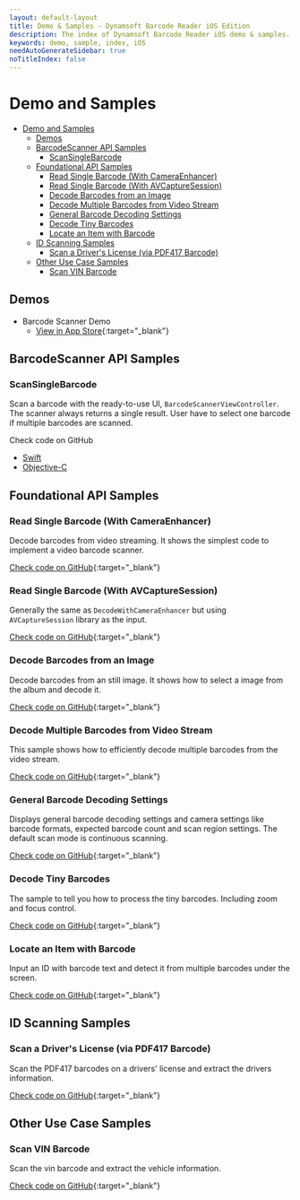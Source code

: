 ```yaml
---
layout: default-layout
title: Demo & Samples - Dynamsoft Barcode Reader iOS Edition
description: The index of Dynamsoft Barcode Reader iOS demo & samples.
keywords: demo, sample, index, iOS
needAutoGenerateSidebar: true
noTitleIndex: false
---
```


# Demo and Samples

- [Demo and Samples](#demo-and-samples)
	- [Demos](#demos)
	- [BarcodeScanner API Samples](#barcodescanner-api-samples)
		- [ScanSingleBarcode](#scansinglebarcode)
	- [Foundational API Samples](#foundational-api-samples)
		- [Read Single Barcode (With CameraEnhancer)](#read-single-barcode-with-cameraenhancer)
		- [Read Single Barcode (With AVCaptureSession)](#read-single-barcode-with-avcapturesession)
		- [Decode Barcodes from an Image](#decode-barcodes-from-an-image)
		- [Decode Multiple Barcodes from Video Stream](#decode-multiple-barcodes-from-video-stream)
		- [General Barcode Decoding Settings](#general-barcode-decoding-settings)
		- [Decode Tiny Barcodes](#decode-tiny-barcodes)
		- [Locate an Item with Barcode](#locate-an-item-with-barcode)
	- [ID Scanning Samples](#id-scanning-samples)
		- [Scan a Driver's License (via PDF417 Barcode)](#scan-a-drivers-license-via-pdf417-barcode)
	- [Other Use Case Samples](#other-use-case-samples)
		- [Scan VIN Barcode](#scan-vin-barcode)

## Demos

- Barcode Scanner Demo
  - [View in App Store](https://apps.apple.com/us/app/dynamsoft-barcode-scanner-demo/id1120581630){:target="_blank"}

## BarcodeScanner API Samples

### ScanSingleBarcode

Scan a barcode with the ready-to-use UI, `BarcodeScannerViewController`. The scanner always returns a single result. User have to select one barcode if multiple barcodes are scanned.

Check code on GitHub

- [Swift](https://github.com/Dynamsoft/barcode-reader-mobile-samples/tree/main/ios/BarcodeScannerAPISamples/ScanSingleBarcode)
- [Objective-C](https://github.com/Dynamsoft/barcode-reader-mobile-samples/tree/main/ios/BarcodeScannerAPISamples/ScanSingleBarcodeObjc)

## Foundational API Samples

### Read Single Barcode (With CameraEnhancer)

Decode barcodes from video streaming. It shows the simplest code to implement a video barcode scanner.

[Check code on GitHub](https://github.com/Dynamsoft/barcode-reader-mobile-samples/tree/main/ios/FoundationalAPISamples/DecodeWithCameraEnhancer){:target="_blank"}

### Read Single Barcode (With AVCaptureSession)

Generally the same as `DecodeWithCameraEnhancer` but using `AVCaptureSession` library as the input.

[Check code on GitHub](https://github.com/Dynamsoft/barcode-reader-mobile-samples/tree/main/ios/FoundationalAPISamples/DecodeWithAVCaptureSession){:target="_blank"}

### Decode Barcodes from an Image

Decode barcodes from an still image. It shows how to select a image from the album and decode it.

[Check code on GitHub](https://github.com/Dynamsoft/barcode-reader-mobile-samples/tree/main/ios/FoundationalAPISamples/DecodeFromAnImage){:target="_blank"}

### Decode Multiple Barcodes from Video Stream

This sample shows how to efficiently decode multiple barcodes from the video stream.

[Check code on GitHub](https://github.com/Dynamsoft/barcode-reader-mobile-samples/tree/main/ios/FoundationalAPISamples/DecodeMultipleBarcodes){:target="_blank"}

### General Barcode Decoding Settings

Displays general barcode decoding settings and camera settings like barcode formats, expected barcode count and scan region settings. The default scan mode is continuous scanning.

[Check code on GitHub](https://github.com/Dynamsoft/barcode-reader-mobile-samples/tree/main/ios/FoundationalAPISamples/GeneralSettings){:target="_blank"}

### Decode Tiny Barcodes

The sample to tell you how to process the tiny barcodes. Including zoom and focus control.

[Check code on GitHub](https://github.com/Dynamsoft/barcode-reader-mobile-samples/tree/main/ios/FoundationalAPISamples/TinyBarcodeDecoding){:target="_blank"}

### Locate an Item with Barcode

Input an ID with barcode text and detect it from multiple barcodes under the screen.

[Check code on GitHub](https://github.com/Dynamsoft/barcode-reader-mobile-samples/tree/main/ios/FoundationalAPISamples/LocateAnItemWithBarcode){:target="_blank"}

## ID Scanning Samples

### Scan a Driver's License (via PDF417 Barcode)

Scan the PDF417 barcodes on a drivers' license and extract the drivers information.

[Check code on GitHub](https://github.com/Dynamsoft/capture-vision-mobile-samples/tree/main/ios/DriversLicenseScanner){:target="_blank"}

## Other Use Case Samples

### Scan VIN Barcode

Scan the vin barcode and extract the vehicle information.

[Check code on GitHub](https://github.com/Dynamsoft/capture-vision-mobile-samples/tree/main/ios/VINScanner){:target="_blank"}

